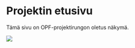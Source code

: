 # Projektin etusivu


Tämä sivu on OPF-projektirungon oletus näkymä.

![](http://wimmalab.pages.labranet.jamk.fi/guides-and-info/opf.png)


